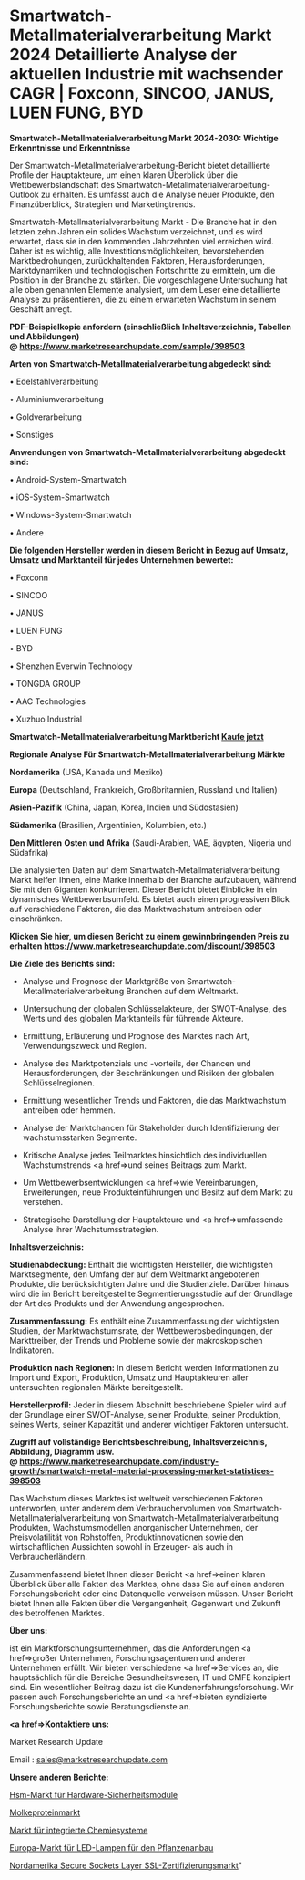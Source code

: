 # Smartwatch-Metallmaterialverarbeitung Markt 2024 Detaillierte Analyse der aktuellen Industrie mit wachsender CAGR | Foxconn, SINCOO, JANUS, LUEN FUNG, BYD

<strong>Smartwatch-Metallmaterialverarbeitung Markt 2024-2030: Wichtige Erkenntnisse und Erkenntnisse</strong>

Der Smartwatch-Metallmaterialverarbeitung-Bericht bietet detaillierte Profile der Hauptakteure, um einen klaren Überblick über die Wettbewerbslandschaft des Smartwatch-Metallmaterialverarbeitung-Outlook zu erhalten. Es umfasst auch die Analyse neuer Produkte, den Finanzüberblick, Strategien und Marketingtrends.

Smartwatch-Metallmaterialverarbeitung Markt - Die Branche hat in den letzten zehn Jahren ein solides Wachstum verzeichnet, und es wird erwartet, dass sie in den kommenden Jahrzehnten viel erreichen wird. Daher ist es wichtig, alle Investitionsmöglichkeiten, bevorstehenden Marktbedrohungen, zurückhaltenden Faktoren, Herausforderungen, Marktdynamiken und technologischen Fortschritte zu ermitteln, um die Position in der Branche zu stärken. Die vorgeschlagene Untersuchung hat alle oben genannten Elemente analysiert, um dem Leser eine detaillierte Analyse zu präsentieren, die zu einem erwarteten Wachstum in seinem Geschäft anregt.

<strong><b>PDF-Beispielkopie anfordern (einschließlich Inhaltsverzeichnis, Tabellen und Abbildungen) @ </b></strong><strong><a href=https://www.marketresearchupdate.com/sample/398503><strong>https://www.marketresearchupdate.com/sample/398503</u></a></strong></strong>

<strong>Arten von Smartwatch-Metallmaterialverarbeitung abgedeckt sind:</strong>

• Edelstahlverarbeitung

• Aluminiumverarbeitung

• Goldverarbeitung

• Sonstiges

<strong>Anwendungen von Smartwatch-Metallmaterialverarbeitung abgedeckt sind:</strong>

• Android-System-Smartwatch

• iOS-System-Smartwatch

• Windows-System-Smartwatch

• Andere

<strong>Die folgenden Hersteller werden in diesem Bericht in Bezug auf Umsatz, Umsatz und Marktanteil für jedes Unternehmen bewertet:</strong>

• Foxconn

• SINCOO

• JANUS

• LUEN FUNG

• BYD

• Shenzhen Everwin Technology

• TONGDA GROUP

• AAC Technologies

• Xuzhuo Industrial

<strong>Smartwatch-Metallmaterialverarbeitung Marktbericht <a href=https://www.marketresearchupdate.com/buynow/398503>Kaufe jetzt</a></strong>

<strong>Regionale Analyse Für Smartwatch-Metallmaterialverarbeitung Märkte</strong>

<strong>Nordamerika</strong> (USA, Kanada und Mexiko)

<strong>Europa</strong> (Deutschland, Frankreich, Großbritannien, Russland und Italien)

<strong>Asien-Pazifik</strong> (China, Japan, Korea, Indien und Südostasien)

<strong>Südamerika</strong> (Brasilien, Argentinien, Kolumbien, etc.)

<strong>Den Mittleren</strong> <strong>Osten und Afrika</strong> (Saudi-Arabien, VAE, ägypten, Nigeria und Südafrika)

Die analysierten Daten auf dem Smartwatch-Metallmaterialverarbeitung Markt helfen Ihnen, eine Marke innerhalb der Branche aufzubauen, während Sie mit den Giganten konkurrieren. Dieser Bericht bietet Einblicke in ein dynamisches Wettbewerbsumfeld. Es bietet auch einen progressiven Blick auf verschiedene Faktoren, die das Marktwachstum antreiben oder einschränken.

<strong>Klicken Sie hier, um diesen Bericht zu einem gewinnbringenden Preis zu erhalten
</strong><strong><a href=https://www.marketresearchupdate.com/discount/398503>https://www.marketresearchupdate.com/discount/398503</b></u></strong></a>

<strong>Die Ziele des Berichts sind:</strong>

- Analyse und Prognose der Marktgröße von Smartwatch-Metallmaterialverarbeitung Branchen auf dem Weltmarkt.

- Untersuchung der globalen Schlüsselakteure, der SWOT-Analyse, des Werts und des globalen Marktanteils für führende Akteure.

- Ermittlung, Erläuterung und Prognose des Marktes nach Art, Verwendungszweck und Region.

- Analyse des Marktpotenzials und -vorteils, der Chancen und Herausforderungen, der Beschränkungen und Risiken der globalen Schlüsselregionen.

- Ermittlung wesentlicher Trends und Faktoren, die das Marktwachstum antreiben oder hemmen.

- Analyse der Marktchancen für Stakeholder durch Identifizierung der wachstumsstarken Segmente.

- Kritische Analyse jedes Teilmarktes hinsichtlich des individuellen Wachstumstrends <a href=>und</a> seines Beitrags zum Markt.

- Um Wettbewerbsentwicklungen <a href=>wie</a> Vereinbarungen, Erweiterungen, neue Produkteinführungen und Besitz auf dem Markt zu verstehen.

- Strategische Darstellung der Hauptakteure und <a href=>umfas</a>sende Analyse ihrer Wachstumsstrategien.

<strong>Inhaltsverzeichnis:</strong>

<strong>Studienabdeckung:</strong> Enthält die wichtigsten Hersteller, die wichtigsten Marktsegmente, den Umfang der auf dem Weltmarkt angebotenen Produkte, die berücksichtigten Jahre und die Studienziele. Darüber hinaus wird die im Bericht bereitgestellte Segmentierungsstudie auf der Grundlage der Art des Produkts und der Anwendung angesprochen.

<strong>Zusammenfassung:</strong> Es enthält eine Zusammenfassung der wichtigsten Studien, der Marktwachstumsrate, der Wettbewerbsbedingungen, der Markttreiber, der Trends und Probleme sowie der makroskopischen Indikatoren.

<strong>Produktion nach Regionen:</strong> In diesem Bericht werden Informationen zu Import und Export, Produktion, Umsatz und Hauptakteuren aller untersuchten regionalen Märkte bereitgestellt.

<strong>Herstellerprofil:</strong> Jeder in diesem Abschnitt beschriebene Spieler wird auf der Grundlage einer SWOT-Analyse, seiner Produkte, seiner Produktion, seines Werts, seiner Kapazität und anderer wichtiger Faktoren untersucht.

<strong><b>Zugriff auf vollständige Berichtsbeschreibung, Inhaltsverzeichnis, Abbildung, Diagramm usw. @ </b></strong><strong><a href=https://www.marketresearchupdate.com/industry-growth/smartwatch-metal-material-processing-market-statistices-398503>https://www.marketresearchupdate.com/industry-growth/smartwatch-metal-material-processing-market-statistices-398503</a></strong>

Das Wachstum dieses Marktes ist weltweit verschiedenen Faktoren unterworfen, unter anderem dem Verbrauchervolumen von Smartwatch-Metallmaterialverarbeitung von Smartwatch-Metallmaterialverarbeitung Produkten, Wachstumsmodellen anorganischer Unternehmen, der Preisvolatilität von Rohstoffen, Produktinnovationen sowie den wirtschaftlichen Aussichten sowohl in Erzeuger- als auch in Verbraucherländern.

Zusammenfassend bietet Ihnen dieser Bericht <a href=>einen</a> klaren Überblick über alle Fakten des Marktes, ohne dass Sie auf einen anderen Forschungsbericht oder eine Datenquelle verweisen müssen. Unser Bericht bietet Ihnen alle Fakten über die Vergangenheit, Gegenwart und Zukunft des betroffenen Marktes.

<strong>Über uns:</strong>

 ist ein Marktforschungsunternehmen, das die Anforderungen <a href=>großer</a> Unternehmen, Forschungsagenturen und anderer Unternehmen erfüllt. Wir bieten verschiedene <a href=>Services</a> an, die hauptsächlich für die Bereiche Gesundheitswesen, IT und CMFE konzipiert sind. Ein wesentlicher Beitrag dazu ist die Kundenerfahrungsforschung. Wir passen auch Forschungsberichte an und <a href=>bieten</a> syndizierte Forschungsberichte sowie Beratungsdienste an.

<strong><a href=>Kontaktiere uns:</a></strong>

Market Research Update

Email : sales@marketresearchupdate.com

<strong>Unsere anderen Berichte:</strong>

<a href=https://www.linkedin.com/pulse/hardware-security-modules-hsm-market-has-huge>Hsm-Markt für Hardware-Sicherheitsmodule</a>

<a href=https://www.linkedin.com/pulse/whey-protein-market-outlooks-2023-size-players>Molkeproteinmarkt</a>

<a href=https://www.linkedin.com/pulse/integrated-chemistry-systems-market-size-industry>Markt für integrierte Chemiesysteme</a>

<a href=https://www.linkedin.com/pulse/europe-plant-growing-led-lamps-market-expecting-outstanding>Europa-Markt für LED-Lampen für den Pflanzenanbau</a>

<a href=https://www.linkedin.com/pulse/north-america-secure-sockets-layer-ssl-certification-market>Nordamerika Secure Sockets Layer SSL-Zertifizierungsmarkt</a>"
